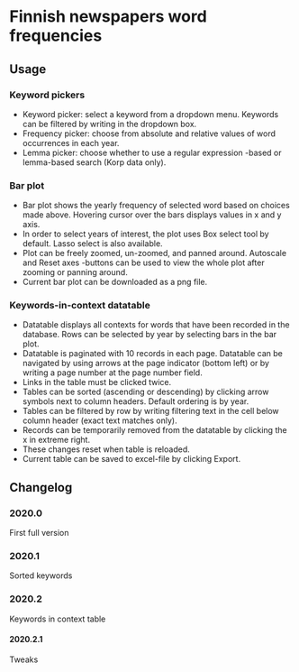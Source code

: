 # Finnish newspapers word frequencies

## Usage

### Keyword pickers

- Keyword picker: select a keyword from a dropdown menu. Keywords can be filtered by writing in the dropdown box.
- Frequency picker: choose from absolute and relative values of word occurrences in each year.
- Lemma picker: choose whether to use a regular expression -based or lemma-based search (Korp data only).

### Bar plot

- Bar plot shows the yearly frequency of selected word based on choices made above. Hovering cursor over the bars displays values in x and y axis.
- In order to select years of interest, the plot uses Box select tool by default. Lasso select is also available.
- Plot can be freely zoomed, un-zoomed, and panned around. Autoscale and Reset axes -buttons can be used to view the whole plot after zooming or panning around.
- Current bar plot can be downloaded as a png file.

### Keywords-in-context datatable

- Datatable displays all contexts for words that have been recorded in the database. Rows can be selected by year by selecting bars in the bar plot.
- Datatable is paginated with 10 records in each page. Datatable can be navigated by using arrows at the page indicator (bottom left) or by writing a page number at the page number field.
- Links in the table must be clicked twice.
- Tables can be sorted (ascending or descending) by clicking arrow symbols next to column headers. Default ordering is by year.
- Tables can be filtered by row by writing filtering text in the cell below column header (exact text matches only).
- Records can be temporarily removed from the datatable by clicking the x in extreme right.
- These changes reset when table is reloaded.
- Current table can be saved to excel-file by clicking Export.

## Changelog

### 2020.0

First full version

### 2020.1

Sorted keywords

### 2020.2

Keywords in context table

#### 2020.2.1

Tweaks